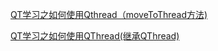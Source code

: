 [QT学习之如何使用Qthread（moveToThread方法)](https://cloud.tencent.com/developer/article/1988955)

[QT学习之如何使用QThread(继承QThread)](https://cloud.tencent.com/developer/article/1988966)
